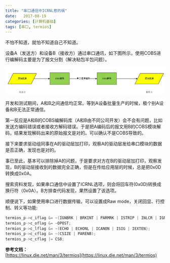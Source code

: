 ```yaml
---
title: "串口通信中ICRNL惹的祸"  
date:   2017-08-19  
categories: [计算机基础] 
tags: [串口, termios]  
---
```


不怕不知道，就怕不知道自己不知道。


设备A（发送方）和设备B（接收方）通过串口通讯，如下图所示，使用COBS进行编解码主要是为了报文分割（解决粘包半包问题）。  

![通信示意图](https://github.com/sigusr1/blog_assets/blob/master/2017-08-19-serial_port_translate_problem/cr_to_lr.jpg?raw=true)


开发和测试期间，A和B之间通信均正常。等到A设备批量生产的时候，极个别A设备和B无法正常通信。  

第一反应是A和B的COBS编解码库（A和B由不同公司开发）会不会有问题，比如发送方编码错误或者接收方解码错误。于是把A编码后的报文用B的COBS模块解码，结果发现解码出来的原始报文是对的。可以确认不是COBS导致的。  

接下来要求驱动组同事在A的驱动层加打印，观察A的驱动层发给串口模块的数据是否正确，发现也是对的。  

事已至此，基本可以排除掉A的问题，于是要求对方在B的驱动层加打印，观察发现，B的驱动层接收到的数据完全正确，但是在传给应用层的时候，总是把0x0D转换成0x0A。

搜索资料发现，如果串口通信中设置了ICRNL选项，则会将回车符(0x0D)转换成换行符（0x0A）。B方排查代码发现，果然设置了该选项。  

顺便说下，如果使用串口进行数据传输，可以设置成Raw mode，关闭回显、行控制、转义等功能:

```c
termios_p->c_iflag &= ~(IGNBRK | BRKINT | PARMRK | ISTRIP | INLCR | IGNCR | ICRNL | IXON);  
termios_p->c_oflag &= ~OPOST;  
termios_p->c_lflag &= ~(ECHO | ECHONL | ICANON | ISIG | IEXTEN);  
termios_p->c_cflag &= ~(CSIZE | PARENB);  
termios_p->c_cflag |= CS8;
```

**参考文档：**  
[https://linux.die.net/man/3/termios](https://linux.die.net/man/3/termios)
